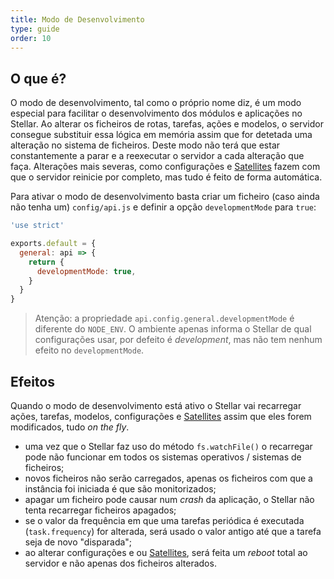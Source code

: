 ```yaml
---
title: Modo de Desenvolvimento
type: guide
order: 10
---
```


## O que é?

O modo de desenvolvimento, tal como o próprio nome diz, é um modo especial para facilitar o desenvolvimento dos módulos e aplicações no Stellar. Ao alterar os ficheiros de rotas, tarefas, ações e modelos, o servidor consegue substituir essa lógica em memória assim que for detetada uma alteração no sistema de ficheiros. Deste modo não terá que estar constantemente a parar e a reexecutar o servidor a cada alteração que faça. Alterações mais severas, como configurações e [Satellites](satellites.html) fazem com que o servidor reinicie por completo, mas tudo é feito de forma automática.

Para ativar o modo de desenvolvimento basta criar um ficheiro (caso ainda não tenha um) `config/api.js` e definir a opção `developmentMode` para `true`:

```javascript
'use strict'

exports.default = {
  general: api => {
    return {
      developmentMode: true,
    }
  }
}
```

> Atenção: a propriedade `api.config.general.developmentMode` é diferente do `NODE_ENV`. O ambiente apenas informa o Stellar de qual configurações usar, por defeito é _development_, mas não tem nenhum efeito no `developmentMode`.

## Efeitos

Quando o modo de desenvolvimento está ativo o Stellar vai recarregar ações, tarefas, modelos, configurações e [Satellites](satellites.html) assim que eles forem modificados, tudo _on the fly_.

- uma vez que o Stellar faz uso do método `fs.watchFile()` o recarregar pode não funcionar em todos os sistemas operativos / sistemas de ficheiros;
- novos ficheiros não serão carregados, apenas os ficheiros com que a instância foi iniciada é que são monitorizados;
- apagar um ficheiro pode causar num _crash_ da aplicação, o Stellar não tenta recarregar ficheiros apagados;
- se o valor da frequência em que uma tarefas periódica é executada (`task.frequency`) for alterada, será usado o valor antigo até que a tarefa seja de novo "disparada";
- ao alterar configurações e ou [Satellites](satellites.html), será feita um _reboot_ total ao servidor e não apenas dos ficheiros alterados.
